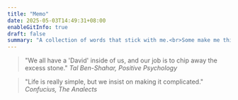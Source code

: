 ```yaml
---
title: "Memo"
date: 2025-05-03T14:49:31+08:00
enableGitInfo: true
draft: false
summary: "A collection of words that stick with me.<br>Some make me think, some make me laugh, all make me pause."
---
```



>"We all have a 'David' inside of us, and our job is to chip away the excess stone."
*Tal Ben-Shahar, Positive Psychology*

>"Life is really simple, but we insist on making it complicated."
*Confucius, The Analects*
